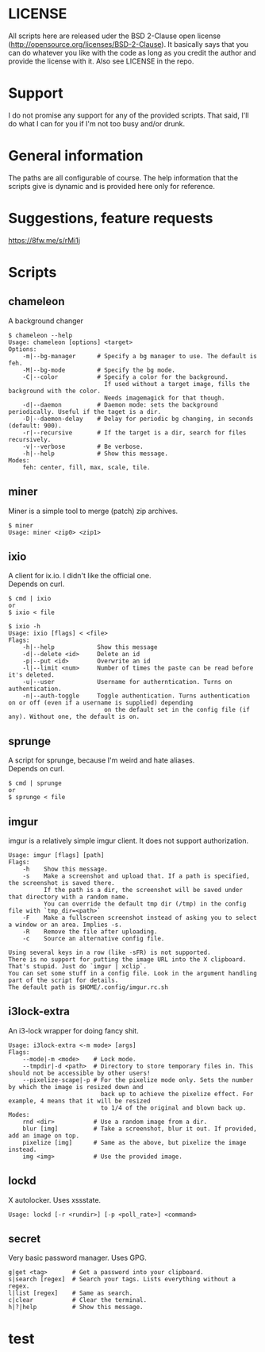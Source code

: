 LICENSE
=======
All scripts here are released uder the BSD 2-Clause open license (http://opensource.org/licenses/BSD-2-Clause).
It basically says that you can do whatever you like with the code as long as you credit the author and provide the license with it.
Also see LICENSE in the repo.

Support
=======
I do not promise any support for any of the provided scripts. That said, I'll do what I can for you if I'm not too busy and/or drunk.

General information
===================
The paths are all configurable of course.
The help information that the scripts give is dynamic and is provided here only for reference.

Suggestions, feature requests
=============================
https://8fw.me/s/rMi1j

Scripts
=======

chameleon
---------
A background changer

	$ chameleon --help
	Usage: chameleon [options] <target>
	Options:
		-m|--bg-manager      # Specify a bg manager to use. The default is feh.
		-M|--bg-mode         # Specify the bg mode.
		-C|--color           # Specify a color for the background.
		                       If used without a target image, fills the background with the color.
		                       Needs imagemagick for that though.
		-d|--daemon	         # Daemon mode: sets the background periodically. Useful if the taget is a dir.
		-D|--daemon-delay    # Delay for periodic bg changing, in seconds (default: 900).
		-r|--recursive       # If the target is a dir, search for files recursively.
		-v|--verbose         # Be verbose.
		-h|--help            # Show this message.
	Modes:
		feh: center, fill, max, scale, tile.

miner
-----
Miner is a simple tool to merge (patch) zip archives.

	$ miner
	Usage: miner <zip0> <zip1>

ixio
----
A client for ix.io. I didn't like the official one.  
Depends on curl.

	$ cmd | ixio
	or
	$ ixio < file

	$ ixio -h
	Usage: ixio [flags] < <file>
	Flags:
		-h|--help            Show this message
		-d|--delete <id>     Delete an id
		-p|--put <id>        Overwrite an id
		-l|--limit <num>     Number of times the paste can be read before it's deleted.
		-u|--user            Username for autherntication. Turns on authentication.
		-n|--auth-toggle     Toggle authentication. Turns authentication on or off (even if a username is supplied) depending
		                       on the default set in the config file (if any). Without one, the default is on.

sprunge
-------
A script for sprunge, because I'm weird and hate aliases.  
Depends on curl.

	$ cmd | sprunge
	or
	$ sprunge < file

imgur
-----
imgur is a relatively simple imgur client. It does not support authorization.

	Usage: imgur [flags] [path]
	Flags:
		-h    Show this message.
		-s    Make a screenshot and upload that. If a path is specified, the screenshot is saved there.
		      If the path is a dir, the screenshot will be saved under that directory with a random name.
		      You can override the default tmp dir (/tmp) in the config file with `tmp_dir=<path>`
		-F    Make a fullscreen screenshot instead of asking you to select a window or an area. Implies -s.
		-R    Remove the file after uploading.
		-c    Source an alternative config file.
	
	Using several keys in a row (like -sFR) is not supported.
	There is no support for putting the image URL into the X clipboard. That's stupid. Just do `imgur | xclip`.
	You can set some stuff in a config file. Look in the argument handling part of the script for details.
	The default path is $HOME/.config/imgur.rc.sh

i3lock-extra
------------
An i3-lock wrapper for doing fancy shit.

	Usage: i3lock-extra <-m mode> [args]
	Flags:
		--mode|-m <mode>    # Lock mode.
		--tmpdir|-d <path>  # Directory to store temporary files in. This should not be accessible by other users!
		--pixelize-scape|-p # For the pixelize mode only. Sets the number by which the image is resized down and
		                      back up to achieve the pixelize effect. For example, 4 means that it will be resized
		                      to 1/4 of the original and blown back up.
	Modes:
		rnd <dir>           # Use a random image from a dir.
		blur [img]          # Take a screenshot, blur it out. If provided, add an image on top.
		pixelize [img]      # Same as the above, but pixelize the image instead.
		img <img>           # Use the provided image.

lockd
-----
X autolocker. Uses xssstate.

	Usage: lockd [-r <rundir>] [-p <poll_rate>] <command>

secret
------
Very basic password manager. Uses GPG.

	g|get <tag>       # Get a password into your clipboard.
	s|search [regex]  # Search your tags. Lists everything without a regex.
	l|list [regex]    # Same as search.
	c|clear           # Clear the terminal.
	h|?|help          # Show this message.

# test
